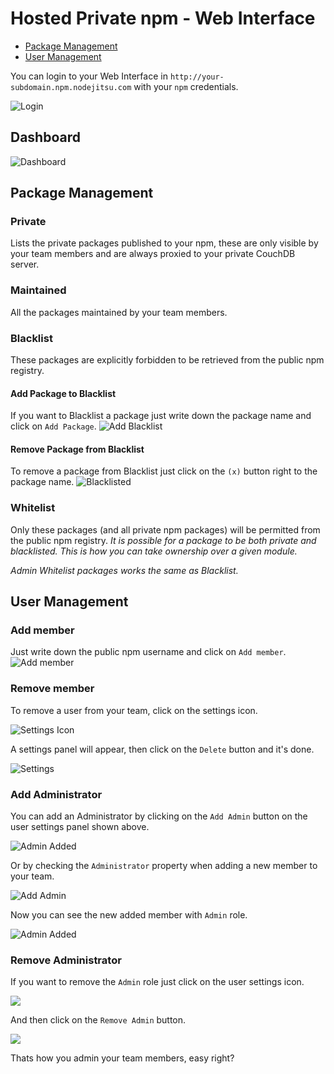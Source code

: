 # Hosted Private npm - Web Interface

* [Package Management](#package-management)
* [User Management](#user-management)

You can login to your Web Interface in `http://your-subdomain.npm.nodejitsu.com` with your `npm` credentials.

![Login](../../resources/npm/login.png)


## Dashboard

![Dashboard](../../resources/npm/dashboard.png)


## Package Management

### Private
Lists the private packages published to your npm, these are only visible by your team members and are always proxied to your private CouchDB server.

### Maintained
All the packages maintained by your team members.

### Blacklist
These packages are explicitly forbidden to be retrieved from the public npm registry.

#### Add Package to Blacklist
If you want to Blacklist a package just write down the package name and click on `Add Package`.
![Add Blacklist](../../resources/npm/add_blacklist.png)


#### Remove Package from Blacklist
To remove a package from Blacklist just click on the `(x)` button right to the package name.
![Blacklisted](../../resources/npm/package_blacklisted.png)


### Whitelist
Only these packages (and all private npm packages) will be permitted from the public npm registry. *It is possible for a package to be both private and blacklisted. This is how you can take ownership over a given module.*

*Admin Whitelist packages works the same as Blacklist.*

## User Management

### Add member
Just write down the public npm username and click on `Add member`.
![Add member](../../resources/npm/add_member.png)


### Remove member
To remove a user from your team, click on the settings icon.

![Settings Icon](../../resources/npm/user_settings.png)

A settings panel will appear, then click on the `Delete` button and it's done.

![Settings](../../resources/npm/user_settings_expanded.png)

### Add Administrator
You can add an Administrator by clicking on the `Add Admin` button on the user settings panel shown above.

![Admin Added](../../resources/npm/user_is_admin.png)

Or by checking the `Administrator` property when adding a new member to your team.

![Add Admin](../../resources/npm/add_admin.png)

Now you can see the new added member with `Admin` role.

![Admin Added](../../resources/npm/added_admin.png)

### Remove Administrator
If you want to remove the `Admin` role just click on the user settings icon.

![](../../resources/npm/remove_admin_settings.png)

And then click on the `Remove Admin` button.

![](../../resources/npm/remove_admin_button.png)

Thats how you admin your team members, easy right?

[meta:title]: <> (Web Interface)
